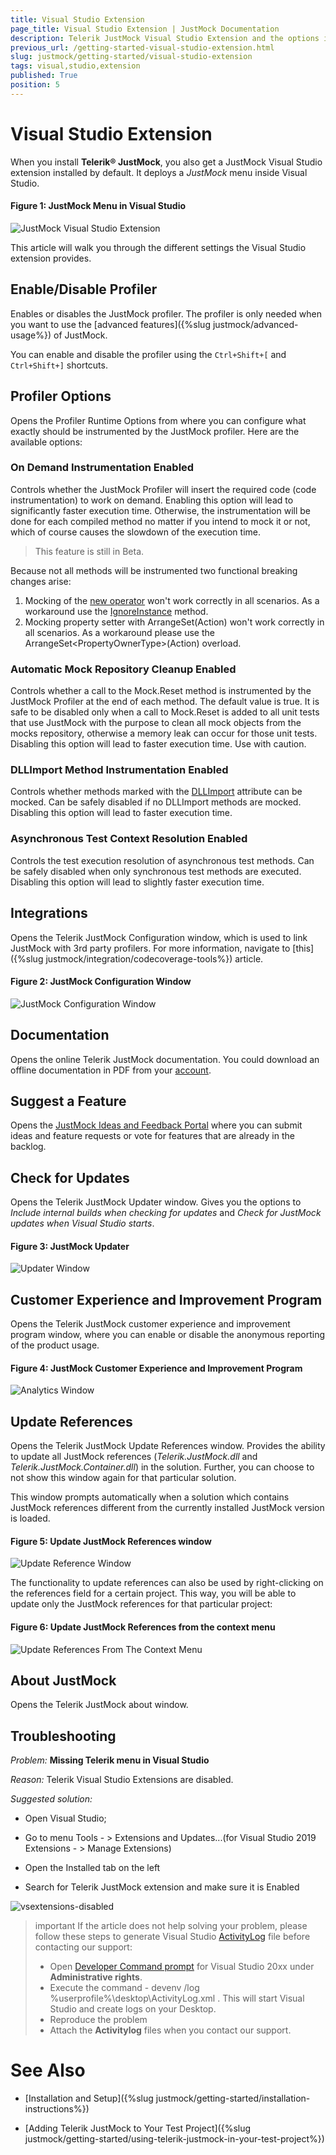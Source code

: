 ```yaml
---
title: Visual Studio Extension
page_title: Visual Studio Extension | JustMock Documentation
description: Telerik JustMock Visual Studio Extension and the options it provides
previous_url: /getting-started-visual-studio-extension.html
slug: justmock/getting-started/visual-studio-extension
tags: visual,studio,extension
published: True
position: 5
---
```


# Visual Studio Extension

When you install __Telerik® JustMock__, you also get a JustMock Visual Studio extension installed by default. It deploys a _JustMock_ menu inside Visual Studio.

#### Figure 1: JustMock Menu in Visual Studio
![JustMock Visual Studio Extension](images/VSExtension.png)

This article will walk you through the different settings the Visual Studio extension provides. 

## Enable/Disable Profiler

Enables or disables the JustMock profiler. The profiler is only needed when you want to use the [advanced features]({%slug justmock/advanced-usage%}) of JustMock. 

You can enable and disable the profiler using the `Ctrl+Shift+[` and `Ctrl+Shift+]` shortcuts.

## Profiler Options
Opens the Profiler Runtime Options from where you can configure what exactly should be instrumented by the JustMock profiler. Here are the available options:

### On Demand Instrumentation Enabled
Controls whether the JustMock Profiler will insert the required code (code instrumentation) to work on demand. Enabling this option will lead to significantly faster execution time. Otherwise, the instrumentation will be done for each compiled method no matter if you intend to mock it or not, which of course causes the slowdown of the execution time.

> This feature is still in Beta.

Because not all methods will be instrumented two functional breaking changes arise:

1. Mocking of the [new operator](https://docs.microsoft.com/en-us/dotnet/csharp/language-reference/operators/new-operator) won't work correctly in all scenarios. As a workaround use the [IgnoreInstance](https://docs.telerik.com/devtools/justmock/advanced-usage/future-mocking#ignore-instance-for-an-expectation) method.
2. Mocking property setter with ArrangeSet(Action) won't work correctly in all scenarios. As a workaround please use the ArrangeSet&lt;PropertyOwnerType&gt;(Action) overload.

### Automatic Mock Repository Cleanup Enabled
Controls whether a call to the Mock.Reset method is instrumented by the JustMock Profiler at the end of each method. The default value is true. It is safe to be disabled only when a call to Mock.Reset is added to all unit tests that use JustMock with the purpose to clean all mock objects from the mocks repository, otherwise a memory leak can occur for those unit tests. Disabling this option will lead to faster execution time. Use with caution.

### DLLImport Method Instrumentation Enabled
Controls whether methods marked with the [DLLImport](https://docs.microsoft.com/en-us/dotnet/api/system.runtime.interopservices.dllimportattribute?view=net-6.0) attribute can be mocked. Can be safely disabled if no DLLImport methods are mocked. Disabling this option will lead to faster execution time.

### Asynchronous Test Context Resolution Enabled
Controls the test execution resolution of asynchronous test methods. Can be safely disabled when only synchronous test methods are executed. Disabling this option will lead to slightly faster execution time.

## Integrations

Opens the Telerik JustMock Configuration window, which is used to link JustMock with 3rd party profilers. For more information, navigate to [this]({%slug justmock/integration/codecoverage-tools%}) article.

#### Figure 2: JustMock Configuration Window
![JustMock Configuration Window](../integration/code-coverage/images/CodeCoverageTools1.png)

## Documentation

Opens the online Telerik JustMock documentation. You could download an offline documentation in PDF from your [account](https://www.telerik.com/account/).

## Suggest a Feature

Opens the [JustMock Ideas and Feedback Portal](https://feedback.telerik.com/justmock) where you can submit ideas and feature requests or vote for features that are already in the backlog.

## Check for Updates

Opens the Telerik JustMock Updater window.  Gives you the options to *Include internal builds when checking for updates* and *Check for JustMock updates when Visual Studio starts*.

#### Figure 3: JustMock Updater
![Updater Window](images/UpdaterWindow.png)

## Customer Experience and Improvement Program 

Opens the Telerik JustMock customer experience and improvement program window, where you can enable or disable the anonymous reporting of the product usage.

#### Figure 4: JustMock Customer Experience and Improvement Program 
![Analytics Window](images/AnalyticsWindow.png)


## Update References 

Opens the Telerik JustMock Update References window. Provides the ability to update all JustMock references (*Telerik.JustMock.dll* and *Telerik.JustMock.Container.dll*) in the solution. Further, you can choose to not show this window again for that particular solution.

This window prompts automatically when a solution which contains JustMock references different from the currently installed JustMock version is loaded.

#### Figure 5: Update JustMock References window ####

![Update Reference Window](images/UpdateReferenceWindow.png)
 
The functionality to update references can also be used by right-clicking on the references field for a certain project. This way, you will be able to update only the JustMock references for that particular project: 

#### Figure 6: Update JustMock References from the context menu

![Update References From The Context Menu](images/UpdateReferencesFromTheContextMenu.png)

## About JustMock 

Opens the Telerik JustMock about window.

## Troubleshooting

*Problem:* **Missing Telerik menu in Visual Studio**

*Reason:* Telerik Visual Studio Extensions are disabled.

*Suggested solution:*

* Open Visual Studio;

* Go to menu Tools - > Extensions and Updates...(for Visual Studio 2019 Extensions - > Manage Extensions)

* Open the Installed tab on the left​

* Search for Telerik JustMock extension and make sure it is Enabled

![vsextensions-disabled](images/vsextensions-disabled.png)

>important If the article does not help solving your problem, please follow these steps to generate Visual Studio [ActivityLog](https://docs.microsoft.com/en-us/visualstudio/ide/reference/log-devenv-exe?view=vs-2019) file before contacting our support:
>* Open [Developer Command prompt](https://docs.microsoft.com/en-us/dotnet/framework/tools/developer-command-prompt-for-vs) for Visual Studio 20xx under **Administrative rights**.
>* Execute the command - devenv /log %userprofile%\desktop\ActivityLog.xml . This will start Visual Studio and create logs on your Desktop.
>* Reproduce the problem
>* Attach the **Activitylog** files when you contact our support.

# See Also

 * [Installation and Setup]({%slug justmock/getting-started/installation-instructions%})

 * [Adding Telerik JustMock to Your Test Project]({%slug justmock/getting-started/using-telerik-justmock-in-your-test-project%})

